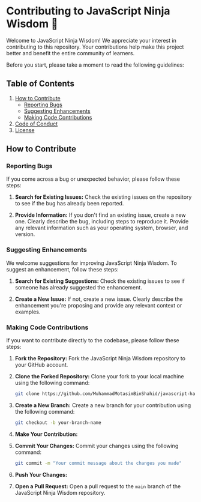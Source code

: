 # Contributing to JavaScript Ninja Wisdom 🚀

Welcome to JavaScript Ninja Wisdom! We appreciate your interest in contributing to this repository. Your contributions help make this project better and benefit the entire community of learners.

Before you start, please take a moment to read the following guidelines:

## Table of Contents

1. [How to Contribute](#how-to-contribute)
    - [Reporting Bugs](#reporting-bugs)
    - [Suggesting Enhancements](#suggesting-enhancements)
    - [Making Code Contributions](#making-code-contributions)
2. [Code of Conduct](#code-of-conduct)
3. [License](#license)

## How to Contribute

### Reporting Bugs

If you come across a bug or unexpected behavior, please follow these steps:

1. **Search for Existing Issues:**
   Check the existing issues on the repository to see if the bug has already been reported.

2. **Provide Information:**
   If you don't find an existing issue, create a new one. Clearly describe the bug, including steps to reproduce it. Provide any relevant information such as your operating system, browser, and version.

### Suggesting Enhancements

We welcome suggestions for improving JavaScript Ninja Wisdom. To suggest an enhancement, follow these steps:

1. **Search for Existing Suggestions:**
   Check the existing issues to see if someone has already suggested the enhancement.

2. **Create a New Issue:**
   If not, create a new issue. Clearly describe the enhancement you're proposing and provide any relevant context or examples.

### Making Code Contributions

If you want to contribute directly to the codebase, please follow these steps:

1. **Fork the Repository:**
   Fork the JavaScript Ninja Wisdom repository to your GitHub account.

2. **Clone the Forked Repository:**
   Clone your fork to your local machine using the following command:
   ```bash
   git clone https://github.com/MuhammadMotasimBinShahid/javascript-hack-learning-tips.git
   ```
   
3. **Create a New Branch:**
    Create a new branch for your contribution using the following command:
    ```bash
    git checkout -b your-branch-name
    ```
   
4. **Make Your Contribution:**

5. **Commit Your Changes:**
   Commit your changes using the following command:
   ```bash
   git commit -m "Your commit message about the changes you made"
   ```
   
6. **Push Your Changes:**

7. **Open a Pull Request:**
   Open a pull request to the `main` branch of the JavaScript Ninja Wisdom repository.